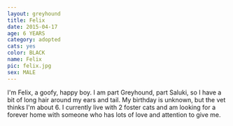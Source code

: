 ```yaml
---
layout: greyhound
title: Felix
date: 2015-04-17
age: 6 YEARS
category: adopted
cats: yes
color: BLACK
name: Felix
pic: felix.jpg
sex: MALE
---
```


I'm Felix, a goofy, happy boy. I am part Greyhound, part Saluki, so I have a bit of long hair
around my ears and tail. My birthday is unknown, but the vet thinks I'm about 6. I currently
live with 2 foster cats and am looking for a forever home with someone who has lots of love and
attention to give me.
